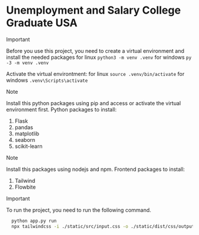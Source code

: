 # Unemployment and Salary College Graduate USA

> [!IMPORTANT]
> Before you use this project, you need to create a virtual environment and install the needed packages
for linux ```python3 -m venv .venv```
for windows ```py -3 -m venv .venv```

Activate the virtual environtment:
for linux ```source .venv/bin/activate```
for windows ```.venv\Scripts\activate```

> [!NOTE]
> Install this python packages using pip and access or activate the virtual environment first.
Python packages to install:
1. Flask
2. pandas
3. matplotlib
4. seaborn
5. scikit-learn

> [!NOTE]
> Install this packages using nodejs and npm.
Frontend packages to install:
1. Tailwind
2. Flowbite


> [!IMPORTANT]
> To run the project, you need to run the following command.
```bash
  python app.py run
  npx tailwindcss -i ./static/src/input.css -o ./static/dist/css/output.css --watch
```
